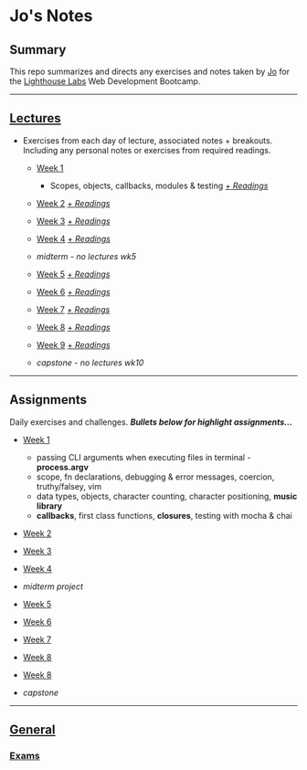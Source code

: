 # Jo's Notes

## Summary

This repo summarizes and directs any exercises and notes taken by [Jo](https://github.com/jo-wood) for the [Lighthouse Labs](https://www.lighthouselabs.ca/?gclid=Cj0KCQjwla7nBRDxARIsADll0kAybI54hq52Y4yU4WDbpCPcz4NLTjkOhvP9RS5zDGFPMSMaEILQo8oaAhsYEALw_wcB) Web Development Bootcamp.

---

## [Lectures](https://github.com/jo-wood/lighthouse-lectures)

* Exercises from each day of lecture, associated notes + breakouts. Including any personal notes or exercises from required readings.

  * [Week 1](https://github.com/jo-wood/lighthouse-lectures/tree/master/week1)
    * Scopes, objects, callbacks, modules & testing [+ *Readings*](https://github.com/jo-wood/lighthouse-labs/blob/master/lighthouse-readings/blob/master/wk1.md)
    
  * [Week 2](https://github.com/jo-wood/lighthouse-labs/blob/master/jo-wood/lighthouse-lectures/tree/master/week2) [+ *Readings*](https://github.com/jo-wood/lighthouse-labs/blob/master/lighthouse-readings/blob/master/wk2.md)
  * [Week 3](https://github.com/jo-wood/lighthouse-labs/blob/master/jo-wood/lighthouse-lectures/tree/master/week3) [+ *Readings*](https://github.com/jo-wood/lighthouse-labs/blob/master/lighthouse-readings/blob/master/wk3.md)
  * [Week 4](https://github.com/jo-wood/lighthouse-labs/blob/master/jo-wood/lighthouse-lectures/tree/master/week4) [+ *Readings*](https://github.com/jo-wood/lighthouse-labs/blob/master/lighthouse-readings/blob/master/wk4.md)
  * *midterm - no lectures wk5*
  * [Week 5](https://github.com/jo-wood/lighthouse-labs/blob/master/jo-wood/lighthouse-lectures/tree/master/week5) [+ *Readings*](https://github.com/jo-wood/lighthouse-labs/blob/master/lighthouse-readings/blob/master/wk5.md)
  * [Week 6](https://github.com/jo-wood/lighthouse-labs/blob/master/jo-wood/lighthouse-lectures/tree/master/week6) [+ *Readings*](https://github.com/jo-wood/lighthouse-labs/blob/master/lighthouse-readings/blob/master/wk6.md)
  * [Week 7](https://github.com/jo-wood/lighthouse-labs/blob/master/jo-wood/lighthouse-lectures/tree/master/week7) [+ *Readings*](https://github.com/jo-wood/lighthouse-labs/blob/master/lighthouse-readings/blob/master/wk7.md)
  * [Week 8](https://github.com/jo-wood/lighthouse-labs/blob/master/jo-wood/lighthouse-lectures/tree/master/week8) [+ *Readings*](https://github.com/jo-wood/lighthouse-labs/blob/master/lighthouse-readings/blob/master/wk8.md)
  * [Week 9](https://github.com/jo-wood/lighthouse-labs/blob/master/jo-wood/lighthouse-lectures/tree/master/week9) [+ *Readings*](https://github.com/jo-wood/lighthouse-labs/blob/master/lighthouse-readings/blob/master/wk9.md)
  * *capstone - no lectures wk10*

---
## Assignments

Daily exercises and challenges. ***Bullets below for highlight assignments...***

  * [Week 1](https://github.com/jo-wood/lighthouse-labs/blob/master/jo-wood/lighthouse-assignments-week1)
    * passing CLI arguments when executing files in terminal -  **process.argv**  
    * scope, fn declarations, debugging & error messages, coercion, truthy/falsey, vim
    * data types, objects, character counting, character positioning, **music library**
    * **callbacks**, first class functions, **closures**, testing with mocha & chai

  * [Week 2](https://github.com/jo-wood/lighthouse-labs/blob/master/jo-wood/lighthouse-assignments-week2)
  * [Week 3](https://github.com/jo-wood/lighthouse-labs/blob/master/jo-wood/lighthouse-assignments-week3)
  * [Week 4](https://github.com/jo-wood/lighthouse-labs/blob/master/jo-wood/lighthouse-assignments-week4)
  * *midterm project*
  * [Week 5](https://github.com/jo-wood/lighthouse-labs/blob/master/jo-wood/lighthouse-assignments-week5)
  * [Week 6](https://github.com/jo-wood/lighthouse-labs/blob/master/jo-wood/lighthouse-assignments-week6)
  * [Week 7](https://github.com/jo-wood/lighthouse-labs/blob/master/jo-wood/lighthouse-assignments-week7)
  * [Week 8](https://github.com/jo-wood/lighthouse-labs/blob/master/jo-wood/lighthouse-assignments-week8)
  * [Week 8](https://github.com/jo-wood/lighthouse-labs/blob/master/jo-wood/lighthouse-assignments-week9)
  
  * *capstone*
---
## [General](https://github.com/jo-wood/lighthouse-labs/general-lighthouse)

### [Exams](jo-wood/lighthouse-labs/exams)